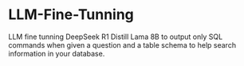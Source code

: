# LLM-Fine-Tunning
LLM fine tunning DeepSeek R1 Distill Lama 8B to output only SQL commands when given a question and a table schema to help search information in your database.
